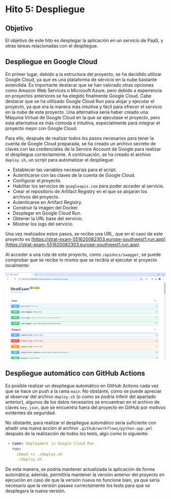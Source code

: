 # Hito 5: Despliegue

## Objetivo

El objetivo de este hito es desplegar la aplicación en un servicio de PaaS,
y otras tareas relacionadas con el despliegue.


## Despliegue en Google Cloud

En primer lugar, debido a la estructura del proyecto, se ha decidido utilizar
Google Cloud, ya que es una plataforma de servicio en la nube bastante extendida. Es importante destacar que
se han valorado otras opciones como Amazon Web Services o Microsoft Azure, pero debido a experiencia en proyectos 
anteriores se ha elegido finalmente Google Cloud. Cabe destacar que se ha utilizado Google Cloud Run para alojar y 
ejecutar el proyecto, ya que era la manera más intuitiva y fácil para ofrecer el servicio en la nube de este proyecto. 
Una alternativa sería haber creado una Máquina Virtual de Google Cloud en la que se ejecutase el proyecto, pero esta 
alternativa es más cómoda e intuitiva, especialmente para integrar el proyecto mejor con Google Cloud. 

Para ello, después de realizar todos los pasos necesarios para tener la cuenta de Google Cloud preparada,
se ha creado un archivo secreto de claves con las credenciales de la Service Account de Google
para realizar el despliegue correctamente. A continuación, se ha creado el archivo `deploy.sh`, 
un script para automatizar el despliegue: 

- Establecer las variables necesarias para el script.
- Autenticarse con las claves de la cuenta de Google Cloud. 
- Configurar el proyecto.
- Habilitar los servicios de `googleapis.com` para poder acceder al servicio.
- Crear el repositorio de Artifact Registry en el que se alojarán los archivos del proyecto. 
- Autenticarse en Artifact Registry.
- Construir la imagen del Docker. 
- Desplegar en Google Cloud Run. 
- Obtener la URL base del servicio.
- Mostrar los logs del servicio.

Una vez realizados estos pasos, se recibe una URL, que en el caso de este proyecto es 
[https://strat-exam-551620082303.europe-southwest1.run.app](https://strat-exam-551620082303.europe-southwest1.run.app)

Al acceder a una ruta de este proyecto, como `/apidocs/swagger`, se puede comprobar que se recibe lo mismo que se 
recibía al ejecutar el proyecto localmente: 

![capturaDeployment.png](deploymentCap.png)

## Despliegue automático con GitHub Actions

Es posible realizar un despliegue automático en GitHub Actions cada vez que se hace un push a la rama `main`. 
No obstante, como se puede apreciar al observar del archivo `deploy.sh` (o como se podría inferir del apartado 
anterior), algunos de los datos necesarios se encuentran en el archivo de claves `key.json`, que se encuentra
fuera del proyecto en GitHub por motivos evidentes de seguridad. 

No obstante, para realizar el despliegue automático sería suficiente con añadir una nueva acción al archivo 
`.github/workflows/python-app.yml` después de la realización de todos los tests, algo como lo siguiente:

````yml
 - name: Deployment in Google Cloud Run
   run: 
     chmod +x ./deploy.sh
     ./deploy.sh
````

De esta manera, se podría mantener actualizada la aplicación de forma automática; además, permitiría mantener la
versión anterior del proyecto en ejecución en caso de que la versión nueva no funcione bien, ya que sería necesario
que la versión pasase correctamente los tests para que se desplegara la nueva versión. 